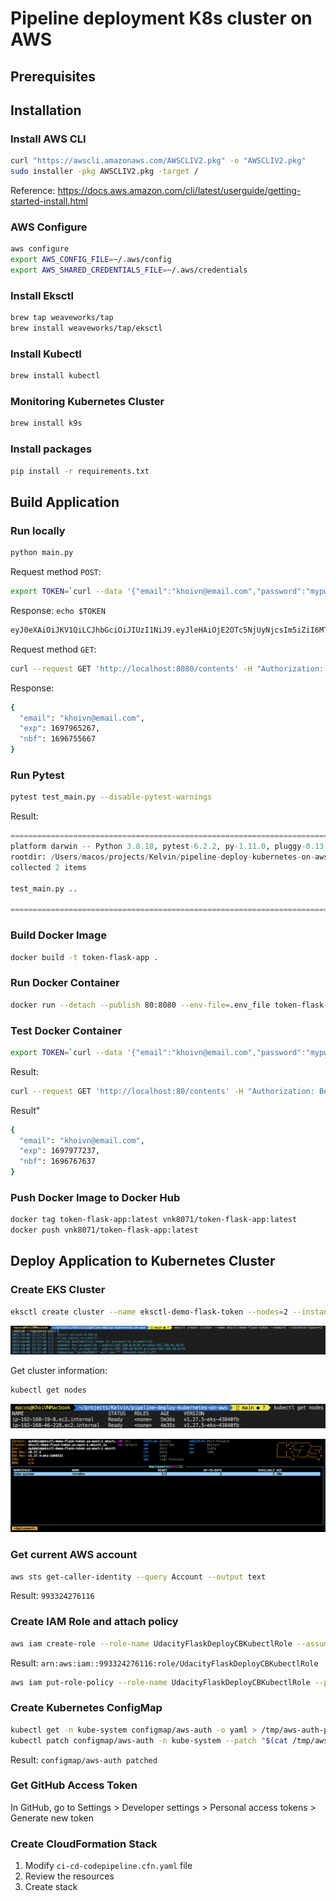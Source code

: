 # Pipeline deployment K8s cluster on AWS

## Prerequisites


## Installation
### Install AWS CLI
```bash
curl "https://awscli.amazonaws.com/AWSCLIV2.pkg" -o "AWSCLIV2.pkg"
sudo installer -pkg AWSCLIV2.pkg -target /
```
Reference: https://docs.aws.amazon.com/cli/latest/userguide/getting-started-install.html

### AWS Configure
```bash
aws configure
export AWS_CONFIG_FILE=~/.aws/config
export AWS_SHARED_CREDENTIALS_FILE=~/.aws/credentials
```

### Install Eksctl
```bash
brew tap weaveworks/tap
brew install weaveworks/tap/eksctl
```

### Install Kubectl
```bash
brew install kubectl
```

### Monitoring Kubernetes Cluster
```bash
brew install k9s
```

### Install packages
```bash
pip install -r requirements.txt
```

## Build Application
### Run locally
```bash
python main.py
```

Request method `POST`:
```bash
export TOKEN=`curl --data '{"email":"khoivn@email.com","password":"mypwd"}' --header "Content-Type: application/json" -X POST localhost:8080/auth  | jq -r '.token'`
```

Response: `echo $TOKEN`
```bash
eyJ0eXAiOiJKV1QiLCJhbGciOiJIUzI1NiJ9.eyJleHAiOjE2OTc5NjUyNjcsIm5iZiI6MTY5Njc1NTY2NywiZW1haWwiOiJraG9pdm5AZW1haWwuY29tIn0.hZr2RQqnroNdly_j9yRKpO7Z6yEwx7pNleFfB25IjHs
```

Request method `GET`:
```bash
curl --request GET 'http://localhost:8080/contents' -H "Authorization: Bearer ${TOKEN}" | jq .
```

Response:
```bash
{
  "email": "khoivn@email.com",
  "exp": 1697965267,
  "nbf": 1696755667
}
```

### Run Pytest
```bash
pytest test_main.py --disable-pytest-warnings
```

Result:
```python
=================================================================================== test session starts ====================================================================================
platform darwin -- Python 3.8.18, pytest-6.2.2, py-1.11.0, pluggy-0.13.1
rootdir: /Users/macos/projects/Kelvin/pipeline-deploy-kubernetes-on-aws
collected 2 items                                                                                                                                                                          

test_main.py ..                                                                                                                                                                      [100%]

============================================================================== 2 passed, 5 warnings in 0.22s ===============================================================================
```

### Build Docker Image
```bash
docker build -t token-flask-app .
```

### Run Docker Container
```bash
docker run --detach --publish 80:8080 --env-file=.env_file token-flask-app
```

### Test Docker Container
```bash
export TOKEN=`curl --data '{"email":"khoivn@email.com","password":"mypwd"}' --header "Content-Type: application/json" -X POST localhost:80/auth  | jq -r '.token'`
```

Result:
```bash
curl --request GET 'http://localhost:80/contents' -H "Authorization: Bearer ${TOKEN}" | jq .
```

Result"
```bash
{
  "email": "khoivn@email.com",
  "exp": 1697977237,
  "nbf": 1696767637
}
```

### Push Docker Image to Docker Hub
```bash
docker tag token-flask-app:latest vnk8071/token-flask-app:latest
docker push vnk8071/token-flask-app:latest
```

## Deploy Application to Kubernetes Cluster
### Create EKS Cluster
```bash
eksctl create cluster --name eksctl-demo-flask-token --nodes=2 --instance-types=t2.medium --region=us-east-1
```

![eksctl_create](images/eksctl_create.png)

Get cluster information:
```bash
kubectl get nodes
```
![get_nodes](images/get_nodes.png)

![k9s_deployment](images/k9s_deployment.png)

### Get current AWS account
```bash
aws sts get-caller-identity --query Account --output text 
```
Result: `993324276116`

### Create IAM Role and attach policy
```bash
aws iam create-role --role-name UdacityFlaskDeployCBKubectlRole --assume-role-policy-document file://trust.json --output text --query 'Role.Arn'
```

Result: `arn:aws:iam::993324276116:role/UdacityFlaskDeployCBKubectlRole`

```bash
aws iam put-role-policy --role-name UdacityFlaskDeployCBKubectlRole --policy-name eks-describe --policy-document file://iam-role-policy.json
```

### Create Kubernetes ConfigMap
```bash
kubectl get -n kube-system configmap/aws-auth -o yaml > /tmp/aws-auth-patch.yml
kubectl patch configmap/aws-auth -n kube-system --patch "$(cat /tmp/aws-auth-patch.yml)"
```

Result: `configmap/aws-auth patched`

### Get GitHub Access Token
In GitHub, go to Settings > Developer settings > Personal access tokens > Generate new token

### Create CloudFormation Stack
1. Modify `ci-cd-codepipeline.cfn.yaml` file
2. Review the resources
3. Create stack